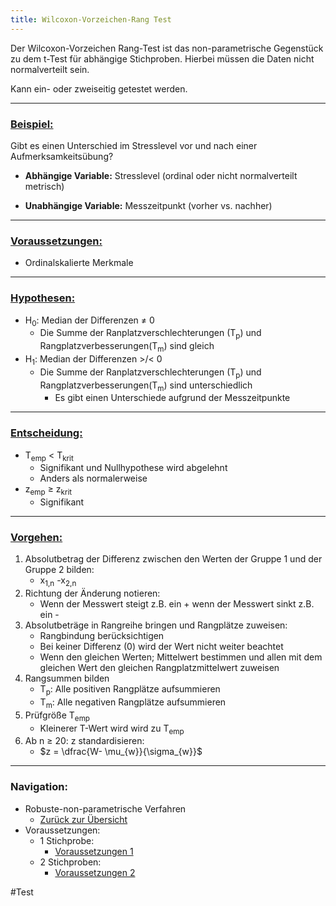 ```yaml
---
title: Wilcoxon-Vorzeichen-Rang Test
---
```


Der Wilcoxon-Vorzeichen Rang-Test ist das non-parametrische Gegenstück zu dem t-Test für abhängige Stichproben.
Hierbei müssen die Daten nicht normalverteilt sein.

Kann ein- oder zweiseitig getestet werden.

---

### <u>Beispiel:</u>

Gibt es einen Unterschied im Stresslevel vor und nach einer Aufmerksamkeitsübung?

* **Abhängige Variable:** Stresslevel (ordinal oder nicht normalverteilt metrisch)

* **Unabhängige Variable:** Messzeitpunkt (vorher vs. nachher)

---

### <u>Voraussetzungen:</u>

* Ordinalskalierte Merkmale

---

### <u>Hypothesen:</u>

* H<sub>0</sub>: Median der Differenzen $\neq$ 0
  * Die Summe der Ranplatzverschlechterungen (T<sub>p</sub>) und Rangplatzverbesserungen(T<sub>m</sub>) sind gleich
* H<sub>1</sub>: Median der Differenzen >/\< 0
  * Die Summe der Ranplatzverschlechterungen (T<sub>p</sub>) und Rangplatzverbesserungen(T<sub>m</sub>) sind unterschiedlich
    * Es gibt einen Unterschiede aufgrund der Messzeitpunkte

---

### <u>Entscheidung:</u>

* T<sub>emp</sub> \< T<sub>krit</sub>
  * Signifikant und Nullhypothese wird abgelehnt
  * Anders als normalerweise
* z<sub>emp</sub> $\ge$ z<sub>krit</sub>
  * Signifikant

---

### <u>Vorgehen:</u>

1. Absolutbetrag der Differenz zwischen den Werten der Gruppe 1 und der Gruppe 2 bilden:
   * x<sub>1,n</sub> -x<sub>2,n</sub>
1. Richtung der Änderung notieren:
   * Wenn der Messwert steigt z.B. ein + wenn der Messwert sinkt z.B. ein -
1. Absolutbeträge in Rangreihe bringen und Rangplätze zuweisen:
   * Rangbindung berücksichtigen
   * Bei keiner Differenz (0) wird der Wert nicht weiter beachtet
   * Wenn den gleichen Werten; Mittelwert bestimmen und allen mit dem gleichen Wert den gleichen Rangplatzmittelwert zuweisen
1. Rangsummen bilden
   * T<sub>p</sub>: Alle positiven Rangplätze aufsummieren
   * T<sub>m</sub>: Alle negativen Rangplätze aufsummieren
1. Prüfgröße T<sub>emp</sub>
   * Kleinerer T-Wert wird wird zu T<sub>emp</sub>
1. Ab n $\ge$ 20: z standardisieren:
   * $z = \dfrac{W- \mu_{w}}{\sigma_{w}}$

---

### Navigation:

* Robuste-non-parametrische Verfahren
  * [Zurück zur Übersicht](/robuste-non-parametrische-verfahren)
* Voraussetzungen:
  * 1 Stichprobe:
    * [Voraussetzungen 1](/stichprobenanzahl-robuste)
  * 2 Stichproben:
    * [Voraussetzungen 2](/abhaengigkeit)

\#Test
